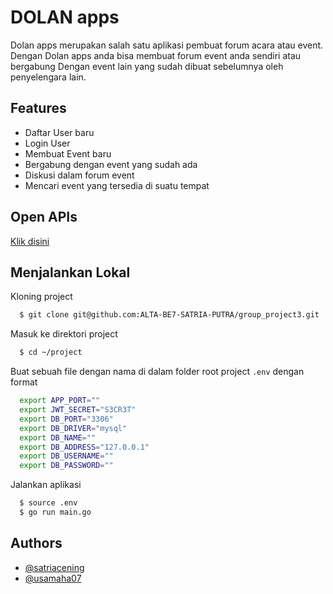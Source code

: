 
# DOLAN apps

Dolan apps merupakan salah satu aplikasi pembuat forum acara atau event. 
Dengan Dolan apps anda bisa membuat forum event anda sendiri atau bergabung Dengan
event lain yang sudah dibuat sebelumnya oleh penyelengara lain. 


## Features

- Daftar User baru
- Login User
- Membuat Event baru
- Bergabung dengan event yang sudah ada
- Diskusi dalam forum event
- Mencari event yang tersedia di suatu tempat


## Open APIs

[Klik disini](https://app.swaggerhub.com/apis-docs/satriacening/project_group3/1.0.0#/)


## Menjalankan Lokal

Kloning project

```bash
  $ git clone git@github.com:ALTA-BE7-SATRIA-PUTRA/group_project3.git
```

Masuk ke direktori project

```bash
  $ cd ~/project
```


Buat sebuah file dengan nama di dalam folder root project `.env` dengan format

```bash
  export APP_PORT=""
  export JWT_SECRET="S3CR3T"
  export DB_PORT="3306"
  export DB_DRIVER="mysql"
  export DB_NAME=""
  export DB_ADDRESS="127.0.0.1"
  export DB_USERNAME=""
  export DB_PASSWORD=""
```

Jalankan aplikasi 

```bash
  $ source .env
  $ go run main.go
```


## Authors

- [@satriacening](https://github.com/satriacening)
- [@usamaha07](https://github.com/usamaha07)


